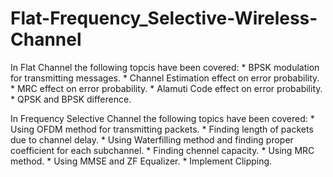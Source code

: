 # Flat-Frequency_Selective-Wireless-Channel
In Flat Channel the following topcis have been covered:
    * BPSK modulation for transmitting messages.
    * Channel Estimation effect on error probability.
    * MRC effect on error probability.
    * Alamuti Code effect on error probability.
    * QPSK and BPSK difference.

In Frequency Selective Channel the following topics have been covered:
      * Using OFDM method for transmitting packets.
      * Finding length of packets due to channel delay.
      * Using Waterfilling method and finding proper coefficient for each subchannel.
      * Finding chennel capacity.
      * Using MRC method.
      * Using MMSE and ZF Equalizer.
      * Implement Clipping.  
